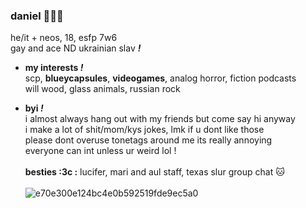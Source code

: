 ### daniel 🎈🧩🐱
he/it + neos, 18, esfp 7w6
 <br> gay and ace ND ukrainian slav ***!***
- **my interests *!***
<br> scp, **blueycapsules**, **videogames**, analog horror, fiction podcasts
<br> will wood, glass animals, russian rock

- **byi *!***
<br> i almost always hang out with my friends but come say hi anyway
<br> i make a lot of shit/mom/kys jokes, lmk if u dont like those
<br> please dont overuse tonetags around me its really annoying
<br> everyone can int unless ur weird lol !
<br> <br> **besties :3c :** lucifer, mari and aul staff, texas slur group chat 🐱
<br> <br> ![e70e300e124bc4e0b592519fde9ec5a0](https://user-images.githubusercontent.com/100468611/161354059-b1570707-34fb-4d7a-b4ba-240a0ea61aa7.jpg)
